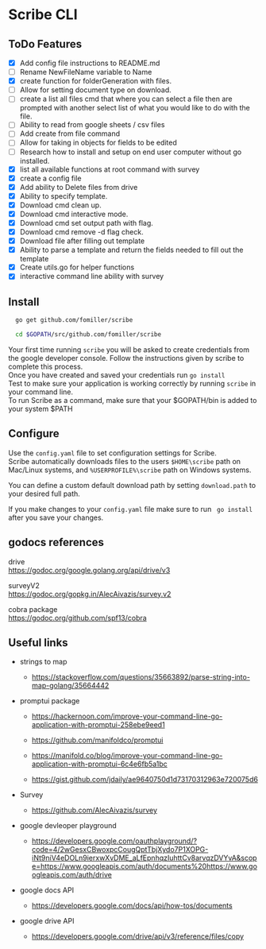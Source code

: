 # Scribe CLI

## ToDo Features
- [x] Add config file instructions to README.md
- [ ] Rename NewFileName variable to Name
- [x] create function for folderGeneration with files.
- [ ] Allow for setting document type on download. 
- [ ] create a list all files cmd that where you can select a file then are prompted with another select list of what you would like to do with the file.
- [ ] Ability to read from google sheets / csv files
- [ ] Add create from file command
- [ ] Allow for taking in objects for fields to be edited
- [ ] Research how to install and setup on end user computer without go installed. 
- [x] list all available functions at root command with survey
- [x] create a config file
- [x] Add ability to Delete files from drive
- [x] Ability to specify template.
- [x] Download cmd clean up.
- [x] Download cmd interactive mode.
- [x] Download cmd set output path with flag.
- [x] Download cmd remove -d flag check.
- [x] Download file after filling out template
- [x] Ability to parse a template and return the fields needed to fill out the template
- [x] Create utils.go for helper functions
- [x] interactive command line ability with survey

## Install
```bash
  go get github.com/fomiller/scribe

  cd $GOPATH/src/github.com/fomiller/scribe
```
Your first time running ```scribe``` you will be asked to create credentials from the google developer console. Follow the instructions given by scribe to complete this process.  
Once you have created and saved your credentials run ```go install```  
Test to make sure your application is working correctly by running ```scribe``` in your command line.  
To run Scribe as a command, make sure that your $GOPATH/bin is added to your system $PATH

## Configure
Use the ```config.yaml``` file to set configuration settings for Scribe.  
Scribe automatically downloads files to the users ```$HOME\scribe``` path on Mac/Linux systems, and ```%USERPROFILE%\scribe``` path on Windows systems.  

You can define a custom default download path by setting ```download.path``` to your desired full path.  

If you make changes to your ```config.yaml``` file make sure to run ``` go install``` after you save your changes.  



## godocs references
drive  
https://godoc.org/google.golang.org/api/drive/v3  

surveyV2  
https://godoc.org/gopkg.in/AlecAivazis/survey.v2

cobra package  
https://godoc.org/github.com/spf13/cobra

## Useful links

* strings to map
  * https://stackoverflow.com/questions/35663892/parse-string-into-map-golang/35664442

* promptui package  
  * https://hackernoon.com/improve-your-command-line-go-application-with-promptui-258ebe9eed1  

  * https://github.com/manifoldco/promptui  

  * https://manifold.co/blog/improve-your-command-line-go-application-with-promptui-6c4e6fb5a1bc

  * https://gist.github.com/jdaily/ae9640750d1d73170312963e720075d6

* Survey
  * https://github.com/AlecAivazis/survey

* google devleoper playground  
  * https://developers.google.com/oauthplayground/?code=4/2wGesxCBwoxpcCougQptTbjXydo7P1XOPG-iNt9niV4eDOLn9ierxwXvDME_aLfEpnhqzIuhttCv8arvqzDVYvA&scope=https://www.googleapis.com/auth/documents%20https://www.googleapis.com/auth/drive

* google docs API    
  * https://developers.google.com/docs/api/how-tos/documents

* google drive API  
  * https://developers.google.com/drive/api/v3/reference/files/copy